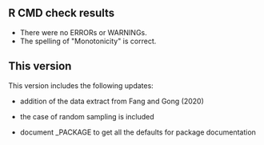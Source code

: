 ## R CMD check results
* There were no ERRORs or WARNINGs. 
* The spelling of "Monotonicity" is correct. 

## This version
This version includes the following updates:

* addition of the data extract from Fang and Gong (2020)

* the case of random sampling is included 

* document _PACKAGE to get all the defaults for package documentation
